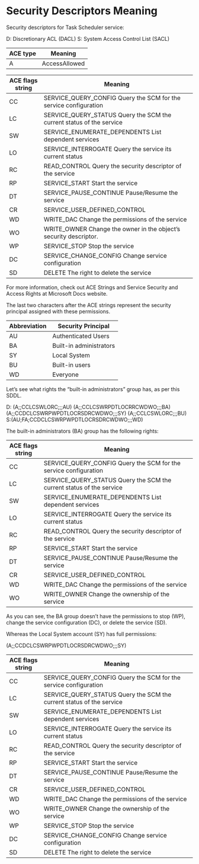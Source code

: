 # Security Descriptors Meaning

Security descriptors for Task Scheduler service:

D:	Discretionary ACL (DACL)
S:	System Access Control List (SACL)

 
| ACE type | Meaning       |
|----------|---------------|
| A	       | AccessAllowed |

  
| ACE flags string | Meaning |
|------------------|---------|
| CC | SERVICE_QUERY_CONFIG Query the SCM for the service configuration |
| LC | SERVICE_QUERY_STATUS	Query the SCM the current status of the service |
| SW | SERVICE_ENUMERATE_DEPENDENTS	List dependent services |
| LO | SERVICE_INTERROGATE Query the service its current status |
| RC | READ_CONTROL Query the security descriptor of the service |
| RP | SERVICE_START Start the service |
| DT | SERVICE_PAUSE_CONTINUE Pause/Resume the service |
| CR | SERVICE_USER_DEFINED_CONTROL	|
| WD | WRITE_DAC Change the permissions of the service |
| WO | WRITE_OWNER Change the owner in the object’s security descriptor. |
| WP | SERVICE_STOP Stop the service |
| DC | SERVICE_CHANGE_CONFIG Change service configuration |
| SD | DELETE The right to delete the service |

For more information, check out ACE Strings and Service Security and Access Rights at Microsoft Docs website.

The last two characters after the ACE strings represent the security principal assigned with these permissions.

| Abbreviation | Security Principal |
|--------------|--------------------|
| AU | Authenticated Users |
| BA | Built-in administrators |
| SY | Local System |
| BU | Built-in users |
| WD | Everyone |

Let’s see what rights the “built-in administrators” group has, as per this SDDL.

D:
(A;;CCLCSWLORC;;;AU)
(A;;CCLCSWRPDTLOCRRCWDWO;;;BA)
(A;;CCDCLCSWRPWPDTLOCRSDRCWDWO;;;SY)
(A;;CCLCSWLORC;;;BU)
S:(AU;FA;CCDCLCSWRPWPDTLOCRSDRCWDWO;;;WD)

The built-in administrators (BA) group has the following rights:

| ACE flags string | Meaning |
|------------------|---------|
| CC | SERVICE_QUERY_CONFIG Query the SCM for the service configuration |
| LC | SERVICE_QUERY_STATUS Query the SCM the current status of the service |
| SW | SERVICE_ENUMERATE_DEPENDENTS List dependent services |
| LO | SERVICE_INTERROGATE Query the service its current status |
| RC | READ_CONTROL Query the security descriptor of the service |
| RP | SERVICE_START Start the service |
| DT | SERVICE_PAUSE_CONTINUE Pause/Resume the service |
| CR | SERVICE_USER_DEFINED_CONTROL  |
| WD | WRITE_DAC Change the permissions of the service |
| WO | WRITE_OWNER Change the ownership of the service |

As you can see, the BA group doesn’t have the permissions to stop (WP), change the service configuration (DC), or delete the service (SD).

Whereas the Local System account (SY) has full permissions:

(A;;CCDCLCSWRPWPDTLOCRSDRCWDWO;;;SY)

| ACE flags string | Meaning |
|------------------|---------|
| CC | SERVICE_QUERY_CONFIG Query the SCM for the service configuration |
| LC | SERVICE_QUERY_STATUS Query the SCM the current status of the service |
| SW | SERVICE_ENUMERATE_DEPENDENTS List dependent services |
| LO | SERVICE_INTERROGATE Query the service its current status |
| RC | READ_CONTROL Query the security descriptor of the service |
| RP | SERVICE_START Start the service |
| DT | SERVICE_PAUSE_CONTINUE Pause/Resume the service |
| CR | SERVICE_USER_DEFINED_CONTROL 
| WD | WRITE_DAC Change the permissions of the service |
| WO | WRITE_OWNER Change the ownership of the service |
| WP | SERVICE_STOP Stop the service |
| DC | SERVICE_CHANGE_CONFIG Change service configuration |
| SD | DELETE The right to delete the service |
